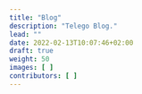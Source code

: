 ```yaml
---
title: "Blog"
description: "Telego Blog."
lead: ""
date: 2022-02-13T10:07:46+02:00
draft: true
weight: 50
images: [ ]
contributors: [ ]
---
```

